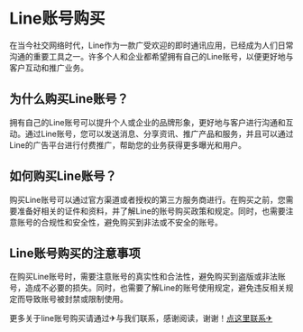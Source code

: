 # Line账号购买

在当今社交网络时代，Line作为一款广受欢迎的即时通讯应用，已经成为人们日常沟通的重要工具之一。许多个人和企业都希望拥有自己的Line账号，以便更好地与客户互动和推广业务。

## 为什么购买Line账号？

拥有自己的Line账号可以提升个人或企业的品牌形象，更好地与客户进行沟通和互动。通过Line账号，您可以发送消息、分享资讯、推广产品和服务，并且可以通过Line的广告平台进行付费推广，帮助您的业务获得更多曝光和用户。

## 如何购买Line账号？

购买Line账号可以通过官方渠道或者授权的第三方服务商进行。在购买之前，您需要准备好相关的证件和资料，并了解Line的账号购买政策和规定。同时，也需要注意账号的合规性和安全性，避免购买到非法或不安全的账号。

## Line账号购买的注意事项

在购买Line账号时，需要注意账号的真实性和合法性，避免购买到盗版或非法账号，造成不必要的损失。同时，也需要了解Line的账号使用规定，避免违反相关规定而导致账号被封禁或限制使用。

更多关于line账号购买请通过✈与我们联系，感谢阅读，谢谢！[点这里联系✈](https://t.me/lianmeng09)